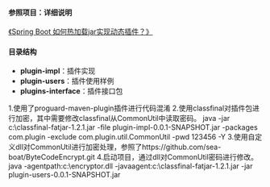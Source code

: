    #### 参照项目：详细说明
[《Spring Boot 如何热加载jar实现动态插件？》](https://mp.weixin.qq.com/s/Fg-jsoFon5LwsPAaBbeiew)

#### 目录结构
- **plugin-impl**：插件实现
- **plugin-users**：插件使用样例
- **plugins-interface**：插件接口包

1.使用了proguard-maven-plugin插件进行代码混淆
2.使用classfinal对插件包进行加密，其中需要修改classfinal从CommonUtil中读取密码。
    java -jar c:\\classfinal-fatjar-1.2.1.jar -file plugin-impl-0.0.1-SNAPSHOT.jar -packages com.plugin -exclude com.plugin.util.CommonUtil -pwd 123456 -Y
3.使用自定义dll对CommonUtil进行加密处理，参照了https://github.com/sea-boat/ByteCodeEncrypt.git
4.启动项目，通过dll对CommonUtil密码进行修改。java -agentpath:c:\\encryptor.dll -javaagent:c:\\classfinal-fatjar-1.2.1.jar -jar plugin-users-0.0.1-SNAPSHOT.jar 